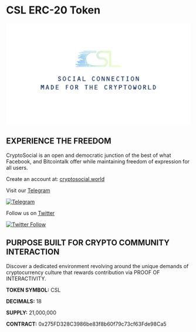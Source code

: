 # CSL ERC-20 Token

![alt text](https://github.com/CryptoSocial/CSL-Token/blob/master/banner.PNG "CryptoSocial Banner")

## **EXPERIENCE THE FREEDOM**

CryptoSocial is an open and democratic junction of the best of what Facebook, and Bitcointalk offer while maintaining freedom of expression for all users.

Create an account at:  [cryptosocial.world](https://cryptosocial.world)

Visit our [Telegram](https://t.me/cryptosocial)

[![Telegram](https://img.shields.io/badge/Telegram-2.8k%20members-blue.svg)](https://t.me/cryptosocial)

Follow us on [Twitter](https://twitter.com/_cryptosocial)

[![Twitter Follow](https://img.shields.io/twitter/follow/espadrine.svg?style=social&label=Follow)](https://twitter.com/_CryptoSocial)

## **PURPOSE BUILT FOR CRYPTO COMMUNITY INTERACTION**

Discover a dedicated environment revolving around the unique demands of cryptocurrency culture that rewards contribution via PROOF OF INTERACTIVITY.

**TOKEN SYMBOL:** CSL

**DECIMALS:** 18

**SUPPLY:** 21,000,000

**CONTRACT:** 0x275FD328C3986be83f8b60f79c73cf63Fde98Ca5
